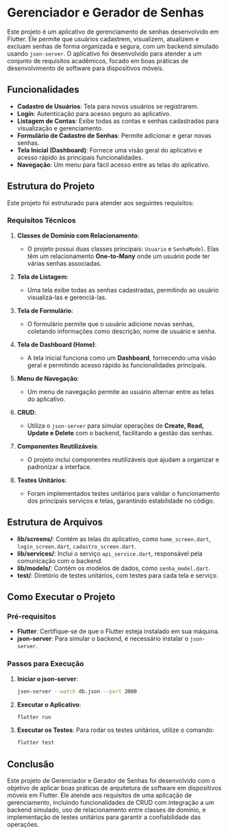 # Gerenciador e Gerador de Senhas

Este projeto é um aplicativo de gerenciamento de senhas desenvolvido em Flutter. Ele permite que usuários cadastrem, visualizem, atualizem e excluam senhas de forma organizada e segura, com um backend simulado usando `json-server`. O aplicativo foi desenvolvido para atender a um conjunto de requisitos acadêmicos, focado em boas práticas de desenvolvimento de software para dispositivos móveis.

## Funcionalidades

- **Cadastro de Usuários**: Tela para novos usuários se registrarem.
- **Login**: Autenticação para acesso seguro ao aplicativo.
- **Listagem de Contas**: Exibe todas as contas e senhas cadastradas para visualização e gerenciamento.
- **Formulário de Cadastro de Senhas**: Permite adicionar e gerar novas senhas.
- **Tela Inicial (Dashboard)**: Fornece uma visão geral do aplicativo e acesso rápido às principais funcionalidades.
- **Navegação**: Um menu para fácil acesso entre as telas do aplicativo.

## Estrutura do Projeto

Este projeto foi estruturado para atender aos seguintes requisitos:

### Requisitos Técnicos

1. **Classes de Domínio com Relacionamento**:
   - O projeto possui duas classes principais: `Usuario` e `SenhaModel`. Elas têm um relacionamento **One-to-Many** onde um usuário pode ter várias senhas associadas.

2. **Tela de Listagem**:
   - Uma tela exibe todas as senhas cadastradas, permitindo ao usuário visualizá-las e gerenciá-las.

3. **Tela de Formulário**:
   - O formulário permite que o usuário adicione novas senhas, coletando informações como descrição, nome de usuário e senha.

4. **Tela de Dashboard (Home)**:
   - A tela inicial funciona como um **Dashboard**, fornecendo uma visão geral e permitindo acesso rápido às funcionalidades principais.

5. **Menu de Navegação**:
   - Um menu de navegação permite ao usuário alternar entre as telas do aplicativo.

6. **CRUD**:
   - Utiliza o `json-server` para simular operações de **Create, Read, Update e Delete** com o backend, facilitando a gestão das senhas.

7. **Componentes Reutilizáveis**:
   - O projeto inclui componentes reutilizáveis que ajudam a organizar e padronizar a interface.

8. **Testes Unitários**:
   - Foram implementados testes unitários para validar o funcionamento dos principais serviços e telas, garantindo estabilidade no código.

## Estrutura de Arquivos

- **lib/screens/**: Contém as telas do aplicativo, como `home_screen.dart`, `login_screen.dart`, `cadastro_screen.dart`.
- **lib/services/**: Inclui o serviço `api_service.dart`, responsável pela comunicação com o backend.
- **lib/models/**: Contém os modelos de dados, como `senha_model.dart`.
- **test/**: Diretório de testes unitários, com testes para cada tela e serviço.

## Como Executar o Projeto

### Pré-requisitos

- **Flutter**: Certifique-se de que o Flutter esteja instalado em sua máquina.
- **json-server**: Para simular o backend, é necessário instalar o `json-server`.

### Passos para Execução

1. **Iniciar o json-server**:
   ```bash
   json-server --watch db.json --port 3000
   ```

2. **Executar o Aplicativo**:
   ```bash
   flutter run
   ```

3. **Executar os Testes**:
   Para rodar os testes unitários, utilize o comando:
   ```bash
   flutter test
   ```

## Conclusão

Este projeto de Gerenciador e Gerador de Senhas foi desenvolvido com o objetivo de aplicar boas práticas de arquitetura de software em dispositivos móveis em Flutter. Ele atende aos requisitos de uma aplicação de gerenciamento, incluindo funcionalidades de CRUD com integração a um backend simulado, uso de relacionamento entre classes de domínio, e implementação de testes unitários para garantir a confiabilidade das operações.
